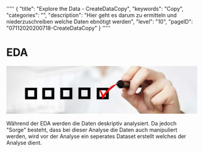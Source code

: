 '''''
{
"title": "Explore the Data - CreateDataCopy",
"keywords": "Copy",
"categories": "",
"description": "Hier geht es darum zu ermitteln und niederzuschreiben welche Daten ebnötigt werden",
"level": "10",
"pageID": "07112020200718-CreateDataCopy"
}
'''''

# EDA

![BannerChecklist](./../imgs/2020-11-19-08-20-02.png)

Während der EDA werden die Daten deskriptiv analysiert. Da jedoch "Sorge" besteht, dass bei dieser Analyse die Daten auch manipuliert werden, wird vor der Analyse ein seperates Dataset erstellt welches der Analyse dient.


